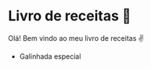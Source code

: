 # Livro de receitas :taco:

Olá! Bem vindo ao meu livro de receitas :v:

- Galinhada especial

  



